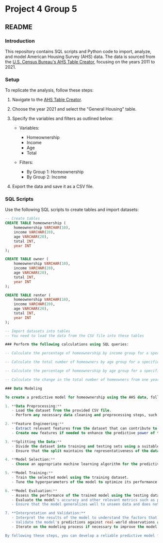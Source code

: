# Project 4 Group 5

## README

### Introduction
This repository contains SQL scripts and Python code to import, analyze, and model American Housing Survey (AHS) data. The data is sourced from the [U.S. Census Bureau's AHS Table Creator](https://www.census.gov/programs-surveys/ahs/data/interactive/ahstablecreator.html), focusing on the years 2011 to 2021.

### Setup
To replicate the analysis, follow these steps:

1. Navigate to the [AHS Table Creator](https://www.census.gov/programs-surveys/ahs/data/interactive/ahstablecreator.html).
2. Choose the year 2021 and select the "General Housing" table.
3. Specify the variables and filters as outlined below:

   - Variables:
     - Homeownership
     - Income
     - Age
     - Total

   - Filters:
     - By Group 1: Homeownership
     - By Group 2: Income

4. Export the data and save it as a CSV file.

### SQL Scripts
Use the following SQL scripts to create tables and import datasets:

```sql
-- Create tables
CREATE TABLE homeownership (
    homeownership VARCHAR(10),
    income VARCHAR(20),
    age VARCHAR(20),
    total INT,
    year INT
);

CREATE TABLE owner (
    homeownership VARCHAR(10),
    income VARCHAR(20),
    age VARCHAR(20),
    total INT,
    year INT
);

CREATE TABLE renter (
    homeownership VARCHAR(10),
    income VARCHAR(20),
    age VARCHAR(20),
    total INT,
    year INT
);

-- Import datasets into tables
-- You need to load the data from the CSV file into these tables

### Perform the following calculations using SQL queries:

-- Calculate the percentage of homeownership by income group for a specific year:

-- Calculate the total number of homeowners by age group for a specific year:

-- Calculate the percentage of homeownership by age group for a specific year:

-- Calculate the change in the total number of homeowners from one year to the next:

### Data Modeling

To create a predictive model for homeownership using the AHS data, follow these steps:

1. **Data Preprocessing:**
   - Load the dataset from the provided CSV file.
   - Perform any necessary data cleaning and preprocessing steps, such as encoding categorical variables and handling missing values.

2. **Feature Engineering:**
   - Extract relevant features from the dataset that can contribute to predicting homeownership, such as income, age, and interactions between them.
   - Create new features if needed to enhance the predictive power of the model.

3. **Splitting the Data:**
   - Divide the dataset into training and testing sets using a suitable split ratio (e.g., 80% for training and 20% for testing).
   - Ensure that the split maintains the representativeness of the data across different classes of homeownership.

4. **Model Selection:**
   - Choose an appropriate machine learning algorithm for the predictive modeling task. In this case, a RandomForestClassifier is recommended due to its ability to handle both numerical and categorical features, as well as its capability to capture complex relationships in the data.

5. **Model Training:**
   - Train the selected model using the training dataset.
   - Tune the hyperparameters of the model to optimize its performance. This can be done using techniques like grid search with cross-validation.

6. **Model Evaluation:**
   - Assess the performance of the trained model using the testing dataset.
   - Evaluate the model's accuracy and other relevant metrics such as precision, recall, and F1-score.
   - Ensure that the model generalizes well to unseen data and does not overfit the training set.

7. **Interpretation and Validation:**
   - Interpret the results of the model to understand the factors that influence homeownership.
   - Validate the model's predictions against real-world observations and domain knowledge.
   - Iterate on the modeling process if necessary to improve the model's performance or address any shortcomings.

By following these steps, you can develop a reliable predictive model for homeownership using the AHS data, which can provide valuable insights for various stakeholders in the housing sector.
